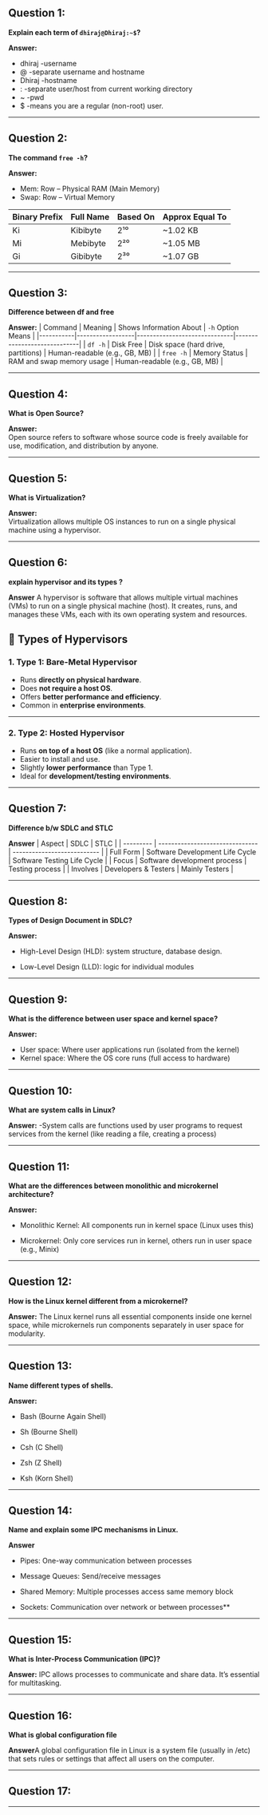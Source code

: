 ## Question 1:
**Explain each term of `dhiraj@Dhiraj:~$`?**

**Answer:** 
- dhiraj -username
- @ -separate username and hostname
- Dhiraj -hostname
- : -separate user/host from current working directory
- ~ -pwd
- $ -means you are a regular (non-root) user.

---

## Question 2:
**The command `free -h`?**

**Answer:** 
- Mem: Row – Physical RAM (Main Memory)
- Swap: Row – Virtual Memory

 | Binary Prefix | Full Name  | Based On | Approx Equal To |
|---------------|------------|----------|------------------|
| Ki            | Kibibyte   | 2¹⁰      | ~1.02 KB         |
| Mi            | Mebibyte   | 2²⁰      | ~1.05 MB         |
| Gi            | Gibibyte   | 2³⁰      | ~1.07 GB         |
                           


---


## Question 3:
**Difference between df and free**

**Answer:**
| Command   | Meaning         | Shows Information About      | `-h` Option Means           |
|-----------|------------------|------------------------------|-----------------------------|
| `df -h`   | Disk Free        | Disk space (hard drive, partitions) | Human-readable (e.g., GB, MB) |
| `free -h` | Memory Status    | RAM and swap memory usage         | Human-readable (e.g., GB, MB) |

---


## Question 4:
**What is Open Source?**

**Answer:**  
Open source refers to software whose source code is freely available for use, modification, and distribution by anyone.

---

## Question 5:
**What is Virtualization?**

**Answer:**  
Virtualization allows multiple OS instances to run on a single physical machine using a hypervisor.

---

## Question 6:
**explain hypervisor and its types ?**

**Answer**
A hypervisor is software that allows multiple virtual machines (VMs) to run on a single physical machine (host). It creates, runs, and manages these VMs, each with its own operating system and resources.

## 🔰 Types of Hypervisors

### 1. Type 1: Bare-Metal Hypervisor
- Runs **directly on physical hardware**.
- Does **not require a host OS**.
- Offers **better performance and efficiency**.
- Common in **enterprise environments**.

---

 ### 2. Type 2: Hosted Hypervisor
- Runs **on top of a host OS** (like a normal application).
- Easier to install and use.
- Slightly **lower performance** than Type 1.
- Ideal for **development/testing environments**. 

---

## Question 7:
**Difference b/w SDLC and STLC**

**Answer**
| Aspect    | SDLC                            | STLC                        |
| --------- | ------------------------------- | --------------------------- |
| Full Form | Software Development Life Cycle | Software Testing Life Cycle |
| Focus     | Software development process    | Testing process             |
| Involves  | Developers & Testers            | Mainly Testers              |

---


## Question 8:
**Types of Design Document in SDLC?**

**Answer:**  
- High-Level Design (HLD): system structure, database design.

- Low-Level Design (LLD): logic for individual modules


---


## Question 9:
**What is the difference between user space and kernel space?**

**Answer:**
- User space: Where user applications run (isolated from the kernel)
- Kernel space: Where the OS core runs (full access to hardware)

---


## Question 10: 
**What are system calls in Linux?**

**Answer:**
-System calls are functions used by user programs to request services from the kernel (like reading a file, creating a process)

---

## Question 11:
**What are the differences between monolithic and microkernel architecture?**

**Answer:**
- Monolithic Kernel: All components run in kernel space (Linux uses this)

- Microkernel: Only core services run in kernel, others run in user space (e.g., Minix)
  
---

## Question 12:
**How is the Linux kernel different from a microkernel?**

**Answer:**
The Linux kernel runs all essential components inside one kernel space, while microkernels run components separately in user space for modularity.

---

## Question 13:
**Name different types of shells.**

**Answer:**
- Bash (Bourne Again Shell)

- Sh (Bourne Shell)

- Csh (C Shell)

- Zsh (Z Shell)

- Ksh (Korn Shell)

---

## Question 14:
**Name and explain some IPC mechanisms in Linux.**

**Answer**
- Pipes: One-way communication between processes

- Message Queues: Send/receive messages

- Shared Memory: Multiple processes access same memory block

- Sockets: Communication over network or between processes**

---

## Question 15:
**What is Inter-Process Communication (IPC)?**

**Answer:**
IPC allows processes to communicate and share data. It’s essential for multitasking.

---

## Question 16:
**What is global configuration file**

**Answer**A global configuration file in Linux is a system file (usually in /etc) that sets rules or settings that affect all users on the computer.


---

## Question 17:
****

